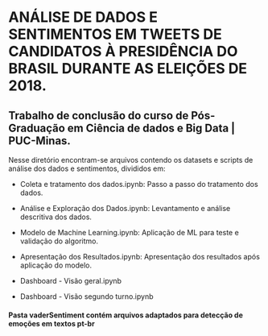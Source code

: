 # ANÁLISE DE DADOS E SENTIMENTOS EM TWEETS DE CANDIDATOS À PRESIDÊNCIA DO BRASIL DURANTE AS ELEIÇÕES DE 2018.

## Trabalho de conclusão do curso de Pós-Graduação em Ciência de dados e Big Data | PUC-Minas.

Nesse diretório encontram-se arquivos contendo os datasets e scripts de análise dos dados e sentimentos, divididos em:

- Coleta e tratamento dos dados.ipynb: Passo a passo do tratamento dos dados.

- Análise e Exploração dos Dados.ipynb: Levantamento e análise descritiva dos dados.

- Modelo de Machine Learning.ipynb: Aplicação de ML para teste e validação do algoritmo.

- Apresentação dos Resultados.ipynb: Apresentação dos resultados após aplicação do modelo.

- Dashboard - Visão geral.ipynb

- Dashboard - Visão segundo turno.ipynb

#### Pasta vaderSentiment contém arquivos adaptados para detecção de emoções em textos pt-br
